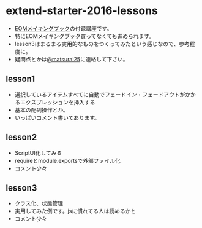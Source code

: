 # extend-starter-2016-lessons
- [EOMメイキングブック](http://motions.work/c91/)の付録講座です。
- 特にEOMメイキングブック買ってなくても進められます。
- lesson3はまるまる実用的なものをつくってみたという感じなので、参考程度に。
- 疑問点とかは[@matsurai25](https://twitter.com/matsurai25)に連絡して下さい。

## lesson1
- 選択しているアイテムすべてに自動でフェードイン・フェードアウトがかかるエクスプレッションを挿入する
- 基本の配列操作とか。
- いっぱいコメント書いてあります。

## lesson2
- ScriptUI化してみる
- requireとmodule.exportsで外部ファイル化
- コメント少々

## lesson3
- クラス化、状態管理
- 実用してみた例です。jsに慣れてる人は読めるかと
- コメント少々

